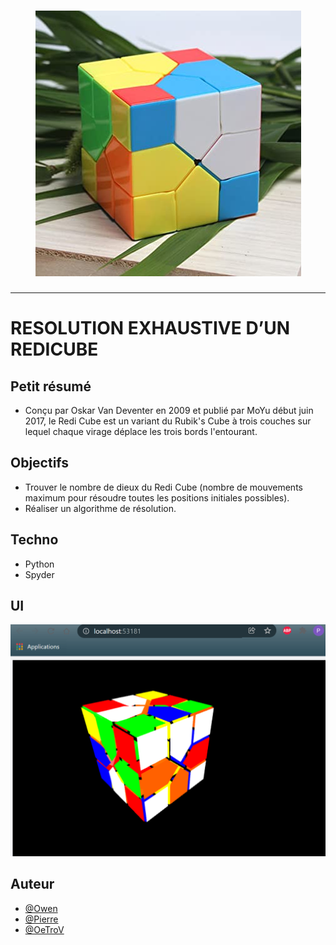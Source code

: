 <h1 align="center">
  <img src="./static/pictures/header.jpg" alt="Redicube" />
</h1>

---

# RESOLUTION EXHAUSTIVE D’UN REDICUBE

## Petit résumé

- Conçu par Oskar Van Deventer en 2009 et publié par MoYu début juin 2017, le Redi Cube est un variant du Rubik's Cube à trois couches sur lequel chaque virage déplace les trois bords l'entourant.

## Objectifs

- Trouver le nombre de dieux du Redi Cube (nombre de mouvements maximum pour résoudre toutes les positions initiales possibles).
- Réaliser un algorithme de résolution.

## Techno

- Python
- Spyder

## UI
<img src="./static/pictures/visu.png" alt="Redicube" />

## Auteur

- [@Owen](https://github.com/owen974)
- [@Pierre](https://github.com/Pierre-Portfolio)
- [@OeTroV](https://github.com/OeTroV)

